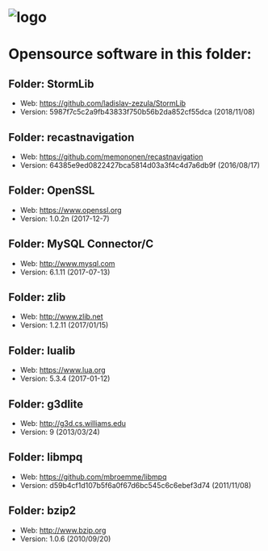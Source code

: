 # ![logo](http://ascemu.org/images/logo.png)

# Opensource software in this folder:

## Folder: StormLib
- Web: https://github.com/ladislav-zezula/StormLib
- Version: 5987f7c5c2a9fb43833f750b56b2da852cf55dca (2018/11/08)

## Folder: recastnavigation
- Web: https://github.com/memononen/recastnavigation
- Version: 64385e9ed0822427bca5814d03a3f4c4d7a6db9f (2016/08/17)  

## Folder: OpenSSL
- Web: https://www.openssl.org
- Version: 1.0.2n (2017-12-7)

## Folder: MySQL Connector/C
- Web: http://www.mysql.com
- Version: 6.1.11 (2017-07-13)

## Folder: zlib
- Web: http://www.zlib.net
- Version: 1.2.11 (2017/01/15)

## Folder: lualib
- Web: https://www.lua.org
- Version: 5.3.4 (2017-01-12)

## Folder: g3dlite
- Web: http://g3d.cs.williams.edu
- Version: 9 (2013/03/24)

## Folder: libmpq
- Web: https://github.com/mbroemme/libmpq
- Version: d59b4cf1d107b5f6a0f67d6bc545c6c6ebef3d74 (2011/11/08)

## Folder: bzip2
- Web: http://www.bzip.org
- Version: 1.0.6 (2010/09/20)
